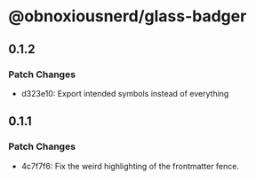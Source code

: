 # @obnoxiousnerd/glass-badger

## 0.1.2

### Patch Changes

-   d323e10: Export intended symbols instead of everything

## 0.1.1

### Patch Changes

-   4c7f7f6: Fix the weird highlighting of the frontmatter fence.
